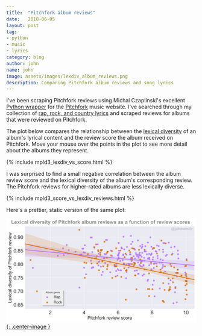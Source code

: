 ```yaml
---
title:  "Pitchfork album reviews"
date:   2018-06-05
layout: post
tag:
- python
- music
- lyrics
category: blog
author: john
name: john
image: assets/images/lexdiv_album_reviews.png
description: Comparing Pitchfork album reviews and song lyrics
---
```


I've been scraping Pitchfork reviews using Michal Czaplinski's excellent [Python wrapper](https://github.com/michalczaplinski/pitchfork) for the [Pitchfork](https://pitchfork.com/) music website. I've searched through my collection of [rap, rock, and country lyrics](http://www.johnwmillr.com/interactive-plots-in-jekyll/) and scraped reviews for albums that were reviewed on Pitchfork.

The plot below compares the relationship between the [lexical diversity](https://en.wikipedia.org/wiki/Lexical_diversity) of an album's lyrical content and the review score the album received on Pitchfork. Move your mouse over the points in the plot to see more detail about the albums they represent.

{% include mpld3_lexdiv_vs_score.html %}

I was surprised to find a small negative correlation between the album review score and the lexical diversity of the album's corresponding review. The Pitchfork reviews for higher-rated albums are less lexically diverse.

{% include mpld3_score_vs_lexdiv_reviews.html %}

Here's a prettier, static version of the same plot:

[![Album review lexical diversities](/assets/images/lexdiv_album_reviews.png){: .center-image }](https://www.reddit.com/r/dataisbeautiful/comments/9hmtcm/lexical_diversity_of_pitchfork_album_reviews/)
